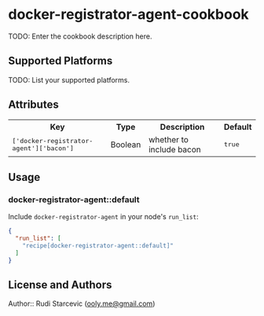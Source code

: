 # docker-registrator-agent-cookbook

TODO: Enter the cookbook description here.

## Supported Platforms

TODO: List your supported platforms.

## Attributes

<table>
  <tr>
    <th>Key</th>
    <th>Type</th>
    <th>Description</th>
    <th>Default</th>
  </tr>
  <tr>
    <td><tt>['docker-registrator-agent']['bacon']</tt></td>
    <td>Boolean</td>
    <td>whether to include bacon</td>
    <td><tt>true</tt></td>
  </tr>
</table>

## Usage

### docker-registrator-agent::default

Include `docker-registrator-agent` in your node's `run_list`:

```json
{
  "run_list": [
    "recipe[docker-registrator-agent::default]"
  ]
}
```

## License and Authors

Author:: Rudi Starcevic (<ooly.me@gmail.com>)
